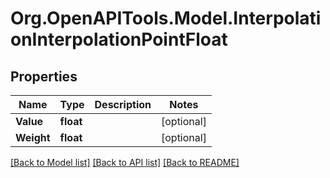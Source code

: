 # Org.OpenAPITools.Model.InterpolationInterpolationPointFloat

## Properties

Name | Type | Description | Notes
------------ | ------------- | ------------- | -------------
**Value** | **float** |  | [optional] 
**Weight** | **float** |  | [optional] 

[[Back to Model list]](../README.md#documentation-for-models) [[Back to API list]](../README.md#documentation-for-api-endpoints) [[Back to README]](../README.md)

